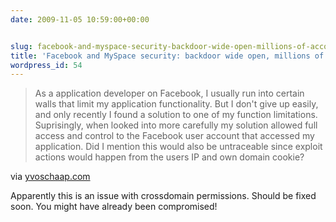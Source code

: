 ```yaml
---
date: 2009-11-05 10:59:00+00:00


slug: facebook-and-myspace-security-backdoor-wide-open-millions-of-accounts-exploitable
title: 'Facebook and MySpace security: backdoor wide open, millions of accounts exploitable'
wordpress_id: 54
---
```


> As a application developer on Facebook, I usually run into certain walls that limit my application functionality. But I don't give up easily, and only recently I found a solution to one of my function limitations. Suprisingly, when looked into more carefully my solution  allowed full access and control to the Facebook user account that accessed my application. Did I mention this would also be untraceable since exploit actions would happen from the users IP and own domain cookie?</blockquote>

via [yvoschaap.com](http://www.yvoschaap.com/index.php/weblog/facebook_myspace_accounts_hijacked/#close=1)

Apparently this is an issue with crossdomain permissions. Should be fixed soon. You  might have already been compromised!
